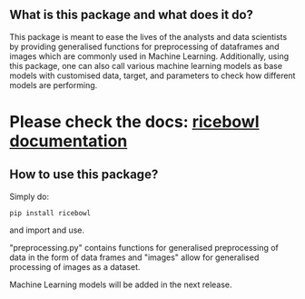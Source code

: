 ## What is this package and what does it do?
This package is meant to ease the lives of the analysts and data scientists by providing generalised functions for preprocessing of dataframes and images which are commonly used in Machine Learning.
Additionally, using this package, one can also call various machine learning models as base models with customised data, target, and parameters to check how different models are performing.

# Please check the docs: [ricebowl documentation](https://ricebowl.readthedocs.io/en/latest/#)

## How to use this package?
Simply do:

	pip install ricebowl

and import and use.

"preprocessing.py" contains functions for generalised preprocessing of data in the form of data frames and "images" allow for generalised processing of images as a dataset.

Machine Learning models will be added in the next release.


